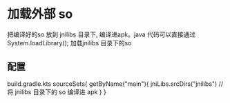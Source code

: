# 加载外部 so

把编译好的so 放到 jnilibs 目录下, 编译进apk。java 代码可以直接通过 System.loadLibrary(); 加载jnilibs
目录下的so

## 配置

build.gradle.kts
sourceSets{
    getByName("main"){
        jniLibs.srcDirs("jnilibs") // 将 jnilibs 目录下的 so 编译进 apk
    }
}
